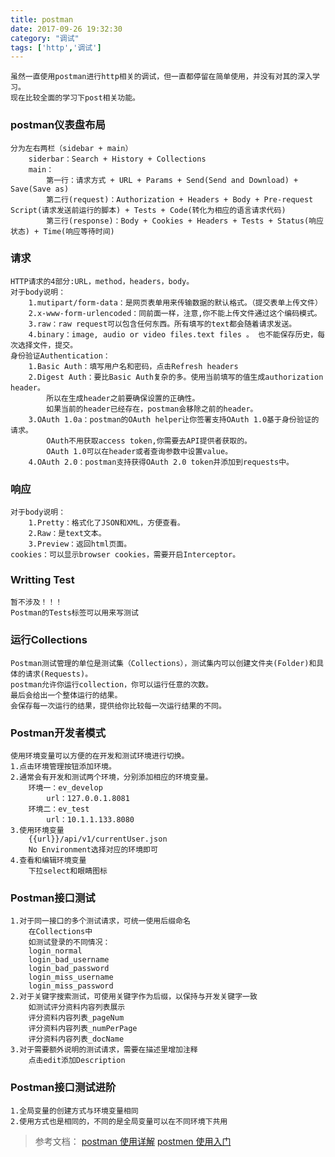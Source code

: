 ```yaml
---
title: postman
date: 2017-09-26 19:32:30
category: "调试"
tags: ['http','调试']
---
```

	虽然一直使用postman进行http相关的调试，但一直都停留在简单使用，并没有对其的深入学习。
	现在比较全面的学习下post相关功能。
###	postman仪表盘布局
	分为左右两栏（sidebar + main）
		siderbar：Search + History + Collections
		main：
			第一行：请求方式 + URL + Params + Send(Send and Download) + Save(Save as)
			第二行(request)：Authorization + Headers + Body + Pre-request Script(请求发送前运行的脚本) + Tests + Code(转化为相应的语言请求代码)
			第三行(response)：Body + Cookies + Headers + Tests + Status(响应状态) + Time(响应等待时间) 	
###	请求	
	HTTP请求的4部分:URL，method，headers，body。
	对于body说明：
		1.mutipart/form-data：是网页表单用来传输数据的默认格式。（提交表单上传文件）
		2.x-www-form-urlencoded：同前面一样，注意,你不能上传文件通过这个编码模式。
		3.raw：raw request可以包含任何东西。所有填写的text都会随着请求发送。
		4.binary：image, audio or video files.text files 。 也不能保存历史，每次选择文件，提交。
	身份验证Authentication：
		1.Basic Auth：填写用户名和密码，点击Refresh headers
		2.Digest Auth：要比Basic Auth复杂的多。使用当前填写的值生成authorization header。
			所以在生成header之前要确保设置的正确性。
			如果当前的header已经存在，postman会移除之前的header。
		3.OAuth 1.0a：postman的OAuth helper让你签署支持OAuth 1.0基于身份验证的请求。
			OAuth不用获取access token,你需要去API提供者获取的。
			OAuth 1.0可以在header或者查询参数中设置value。
		4.OAuth 2.0：postman支持获得OAuth 2.0 token并添加到requests中。	
###	响应	
	对于body说明：
		1.Pretty：格式化了JSON和XML，方便查看。
		2.Raw：是text文本。
		3.Preview：返回html页面。
	cookies：可以显示browser cookies，需要开启Interceptor。
###	Writting Test
	暂不涉及！！！
	Postman的Tests标签可以用来写测试
###	运行Collections
	Postman测试管理的单位是测试集（Collections），测试集内可以创建文件夹(Folder)和具体的请求(Requests)。
	postman允许你运行collection，你可以运行任意的次数。 
	最后会给出一个整体运行的结果。
	会保存每一次运行的结果，提供给你比较每一次运行结果的不同。
###	Postman开发者模式
	使用环境变量可以方便的在开发和测试环境进行切换。
	1.点击环境管理按钮添加环境。
	2.通常会有开发和测试两个环境，分别添加相应的环境变量。
		环境一：ev_develop
			url：127.0.0.1.8081
		环境二：ev_test
			url：10.1.1.133.8080
	3.使用环境变量
		{{url}}/api/v1/currentUser.json
		No Environment选择对应的环境即可
	4.查看和编辑环境变量
		下拉select和眼睛图标
###	Postman接口测试
	1.对于同一接口的多个测试请求，可统一使用后缀命名
		在Collections中
		如测试登录的不同情况：
		login_normal
		login_bad_username
		login_bad_password
		login_miss_username
		login_miss_password
	2.对于关键字搜索测试，可使用关键字作为后缀，以保持与开发关键字一致
		如测试评分资料内容列表展示
		评分资料内容列表_pageNum
		评分资料内容列表_numPerPage
		评分资料内容列表_docName
	3.对于需要额外说明的测试请求，需要在描述里增加注释
		点击edit添加Description
###	Postman接口测试进阶	
	1.全局变量的创建方式与环境变量相同	
	2.使用方式也是相同的，不同的是全局变量可以在不同环境下共用	
>	参考文档：
	[postman 使用详解](http://blog.csdn.net/flowerspring/article/details/52774399)
	[postmen 使用入门](https://jingyan.baidu.com/article/0f5fb09907e3046d8334ea2f.html)
	
	
	
	
	